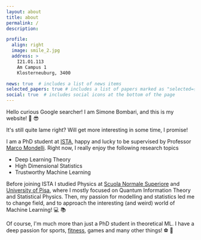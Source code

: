 ```yaml
---
layout: about
title: about
permalink: /
description:

profile:
  align: right
  image: smile_2.jpg
  address: >
    I21.O1.113
    Am Campus 1
    Klosterneuburg, 3400

news: true  # includes a list of news items
selected_papers: true # includes a list of papers marked as "selected={true}"
social: true  # includes social icons at the bottom of the page
---
```


Hello curious Google searcher! I am Simone Bombari, and this is my website! :muscle: :sunglasses:

It's still quite lame right? Will get more interesting in some time, I promise!

I am a PhD student at [ISTA](https://ist.ac.at/en/home/), happy and lucky to be supervised by Professor [Marco Mondelli](http://marcomondelli.com/).
Right now, I really enjoy the following research topics

* Deep Learning Theory
* High Dimensional Statistics
* Trustworthy Machine Learning

Before joining ISTA I studied Physics at [Scuola Normale Superiore](https://www.sns.it/en) and [University of Pisa](https://www.unipi.it/index.php/english), where I mostly focused on Quantum Information Theory and Statistical Physics. Then, my passion for modelling and statistics led me to change field, and to approach the interesting (and weird) world of Machine Learning! :computer: :books:

Of course, I'm much more than just a PhD student in theoretical ML. I have a deep passion for sports, [fitness](https://simone-bombari.github.io/projects/1_project/), games and many other things! :soccer: :space_invader:
